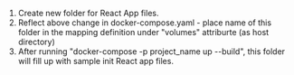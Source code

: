 1. Create new folder for React App files.
2. Reflect above change in docker-compose.yaml - place name of this folder in the mapping definition under "volumes" attriburte (as host directory)
3. After running "docker-compose -p project_name up --build", this folder will fill up with sample init React app files.
